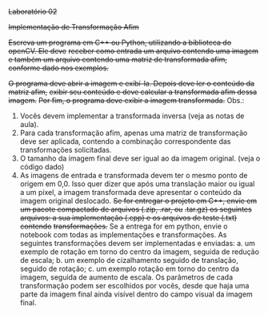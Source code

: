 ~~Laboratório 02~~

~~Implementação de Transformação Afim~~

~~Escreva um programa em C++ ou Python, utilizando a biblioteca do openCV. Ele deve~~
~~receber como entrada um arquivo contendo uma imagem e também um arquivo contendo uma matriz de transformada afim, conforme dado nos exemplos.~~

~~O programa deve abrir a imagem e exibí-la. Depois deve ler o conteúdo da matriz afim,~~
~~exibir seu conteúdo e deve calcular a transformada afim dessa imagem.~~
~~Por fim, o programa deve exibir a imagem transformada.~~
Obs.:
1. Vocês devem implementar a transformada inversa (veja as notas de aula).
2. Para cada transformação afim, apenas uma matriz de transformação deve ser aplicada,
contendo a combinação correspondente das transformações solicitadas.
3. O tamanho da imagem final deve ser igual ao da imagem original. (veja o código dado)
4. As imagens de entrada e transformada devem ter o mesmo ponto de origem em 0,0. Isso
quer dizer que após uma translação maior ou igual a um pixel, a imagem transformada deve
apresentar o conteúdo da imagem original deslocado.
~~Se for entregar o projeto em C++, envie em um pacote compactado de arquivos (.zip, .rar, ou~~
~~.tar.gz) os seguintes arquivos: a sua implementação (.cpp) e os arquivos de teste (.txt) contendo~~
~~transformações.~~
Se a entrega for em python, envie o notebook com todas as implementações e
transformações.
As seguintes transformações devem ser implementadas e enviadas:
a. um exemplo de rotação em torno do centro da imagem, seguida de redução de escala;
b. um exemplo de cizalhamento seguido de translação, seguido de rotação;
c. um exemplo rotação em torno do centro da imagem, seguida de aumento de escala.
Os parâmetros de cada transformação podem ser escolhidos por vocês, desde que haja uma
parte da imagem final ainda visível dentro do campo visual da imagem final.